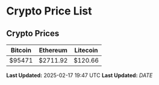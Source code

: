# Crypto Price List

## Crypto Prices
| Bitcoin | Ethereum | Litecoin |
| ------- | -------- | -------- |
| $95471 | $2711.92 | $120.66 |
**Last Updated:** 2025-02-17 19:47 UTC
**Last Updated:** $DATE$
